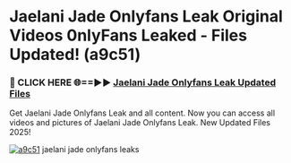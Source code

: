 # Jaelani Jade Onlyfans Leak Original Videos 0nlyFans Leaked - Files Updated! (a9c51)

<h3>🔴 CLICK HERE 🌐==►► <a href="https://tinyurl.com/2wckxsce" rel="nofollow">Jaelani Jade Onlyfans Leak Updated Files</a></h3>

Get Jaelani Jade Onlyfans Leak and all content. Now you can access all videos and pictures of Jaelani Jade Onlyfans Leak. New Updated Files 2025!

[![a9c51](https://i.imgur.com/AFduVYN.gif)](https://tinyurl.com/2wckxsce)
jaelani jade onlyfans leaks
